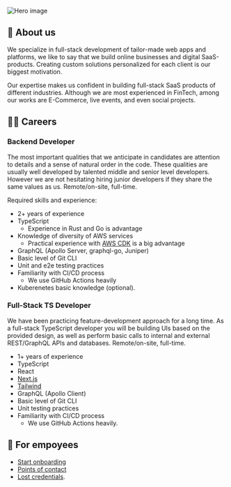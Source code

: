 ![Hero image](https://github.com/ottofeller/.github/blob/main/images/hero.png)

## 👋 About us
We specialize in full-stack development of tailor-made web apps and platforms, we like to say that we build online businesses and digital SaaS-products. Creating custom solutions personalized for each client is our biggest motivation.

Our expertise makes us confident in building full-stack SaaS products of different industries. Although we are most experienced in FinTech, among our works are E-Commerce, live events, and even social projects.

## 🧑‍💻 Careers
### Backend Developer
The most important qualities that we anticipate in candidates are attention to details and a sense of natural order in the code. These qualities are usually well developed by talented middle and senior level developers. However we are not hesitating hiring junior developers if they share the same values as us. Remote/on-site, full-time.

Required skills and experience:
* 2+ years of experience
* TypeScript
  * Experience in Rust and Go is advantage
* Knowledge of diversity of AWS services
  * Practical experience with [AWS CDK](https://aws.amazon.com/cdk/) is a big advantage
* GraphQL (Apollo Server, graphql-go, Juniper)
* Basic level of Git CLI
* Unit and e2e testing practices
* Familiarity with CI/CD process
  * We use GitHub Actions heavily
* Kuberenetes basic knowledge (optional).

### Full-Stack TS Developer
We have been practicing feature-development approach for a long time. As a full-stack TypeScript developer you will be building UIs based on the provided design, as well as perform basic calls to internal and external REST/GraphQL APIs and databases. Remote/on-site, full-time.

* 1+ years of experience
* TypeScript
* React
* [Next.js](https://nextjs.org)
* [Tailwind](https://tailwindcss.com)
* GraphQL (Apollo Client)
* Basic level of Git CLI
* Unit testing practices
* Familiarity with CI/CD process
  * We use GitHub Actions heavily.

## 👑 For empoyees
* [Start onboarding]()
* [Points of contact]()
* [Lost credentials]().
